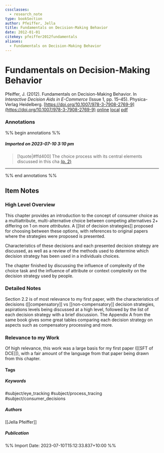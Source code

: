 ```yaml
---
cssclasses:
  - research_note
type: bookSection
author: Pfeiffer, Jella
title: Fundamentals on Decision-Making Behavior
date: 2012-01-01
citekey: pfeiffer2012fundamentals
aliases:
  - Fundamentals on Decision-Making Behavior
---
```


# Fundamentals on Decision-Making Behavior

Pfeiffer, J. (2012). Fundamentals on Decision-Making Behavior. In _Interactive Decision Aids in E-Commerce_ (Issue 1, pp. 15–45). Physica-Verlag Heidelberg. [https://doi.org/10.1007/978-3-7908-2769-9](https://doi.org/10.1007/978-3-7908-2769-9)
[online](http://zotero.org/users/local/kZl3QdXV/items/67BMPMQA) [local](zotero://select/library/items/67BMPMQA) [pdf](file:///home/gjc216/Zotero/storage/TLBFKPD3/Pfeiffer%20-%202012%20-%20Interactive%20Decision%20Aids%20in%20E-Commerce.pdf)
 

 
### Annotations

%% begin annotations %%
##### Imported on 2023-07-10 3:10 pm
>[!quote|#ffd400]
>The choice process with its central elements discussed in this cha [(p. 2)](zotero://open-pdf/library/items/TLBFKPD3?page=2&annotation=U93X474M)

---
%% end annotations %%

## Item Notes

### High Level Overview

This chapter provides an introduction to the concept of consumer choice as a multiattribute, multi-alternative choice between competing alternatives 2+ differing on 1 on more *attributes*. A [[list of decision strategies]] proposed for choosing between these options, with references to original papers where the strategies were proposed is presented.

Characteristics of these decisions and each presented decision strategy are discussed, as well as a review of the methods used to determine which decision strategy has been used in a individuals choices.

The chapter finished by discussing the influence of complexity of the choice task and the influence of attribute or context complexity on the decision strategy used by people.

### Detailed Notes

Section 2.2 is of most relevance to my first paper, with the characteristics of decisions ([[compensatory]]  vs [[non-compensatory]] decision strategies, aspirations levels being discussed at a high level, followed by the list of each decision strategy with a brief discussion. The Appendix A from the same book gives some great tables comparing each decision strategy on aspects such as compensatory processing and more.

### Relevance to my Work

Of high relevance, this work was a large basis for my first paper  ([[SFT of DCE]]), with a fair amount of the language from that paper being drawn from this chapter.

#### Tags

##### Keywords

#subject/eye_tracking #subject/process_tracing #subject/consumer_decisions

##### Authors

[[Jella Pfeiffer]]

##### Publication


%% Import Date: 2023-07-10T15:12:33.837+10:00 %%
